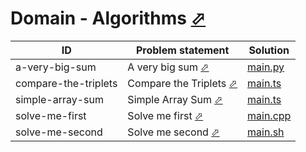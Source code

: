 # Domain - Algorithms [⬀](https://www.hackerrank.com/domains/algorithms/warmup)

| ID                   | Problem statement                                                                    | Solution                                |
|----------------------|--------------------------------------------------------------------------------------|-----------------------------------------|
| a-very-big-sum       | A very big sum [⬀](https://www.hackerrank.com/challenges/a-very-big-sum)             | [main.py](a-very-big-sum/main.py)       |
| compare-the-triplets | Compare the Triplets [⬀](https://www.hackerrank.com/challenges/compare-the-triplets) | [main.ts](compare-the-triplets/main.ts) |
| simple-array-sum     | Simple Array Sum [⬀](https://www.hackerrank.com/challenges/simple-array-sum)         | [main.ts](simple-array-sum/main.ts)     |
| solve-me-first       | Solve me first [⬀](https://www.hackerrank.com/challenges/solve-me-first)             | [main.cpp](solve-me-first/main.cpp)     |
| solve-me-second      | Solve me second [⬀](https://www.hackerrank.com/challenges/solve-me-second)           | [main.sh](solve-me-second/main.sh)      |

